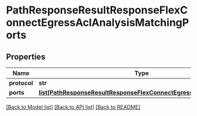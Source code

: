 # PathResponseResultResponseFlexConnectEgressAclAnalysisMatchingPorts

## Properties
Name | Type | Description | Notes
------------ | ------------- | ------------- | -------------
**protocol** | **str** |  | [optional] 
**ports** | [**list[PathResponseResultResponseFlexConnectEgressAclAnalysisPorts]**](PathResponseResultResponseFlexConnectEgressAclAnalysisPorts.md) |  | [optional] 

[[Back to Model list]](../README.md#documentation-for-models) [[Back to API list]](../README.md#documentation-for-api-endpoints) [[Back to README]](../README.md)


